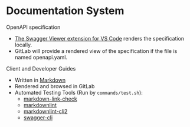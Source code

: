 # Documentation System

OpenAPI specification

* [The Swagger Viewer extension for VS Code](https://marketplace.visualstudio.com/items?itemName=Arjun.swagger-viewer)
  renders the specification locally.
* GitLab will provide a rendered view of the specification if the file
  is named openapi.yaml.

Client and Developer Guides

* Written in [Markdown](https://www.markdownguide.org/basic-syntax/)
* Rendered and browsed in GitLab
* Automated Testing Tools (Run by `commands/test.sh`):
  * [markdown-link-check](https://github.com/tcort/markdown-link-check#readme)
  * [markdownlint](https://github.com/DavidAnson/markdownlint)
  * [markdownlint-cli2](https://github.com/DavidAnson/markdownlint-cli2)
  * [swagger-cli](https://www.npmjs.com/package/swagger-cli)
